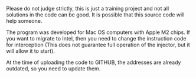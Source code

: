 Please do not judge strictly, this is just a training project and not all solutions in the code can be good. It is possible that this source code will help someone. 

The program was developed for Mac OS computers with Apple M2 chips. If you want to migrate to Intel, then you need to change the instruction code for interception (This does not guarantee full operation of the injector, but it will allow it to start).

At the time of uploading the code to GITHUB, the addresses are already outdated, so you need to update them.
